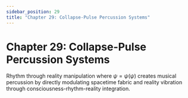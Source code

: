 ```yaml
---
sidebar_position: 29
title: "Chapter 29: Collapse-Pulse Percussion Systems"
---
```


# Chapter 29: Collapse-Pulse Percussion Systems

Rhythm through reality manipulation where $\psi = \psi(\psi)$ creates musical percussion by directly modulating spacetime fabric and reality vibration through consciousness-rhythm-reality integration. 